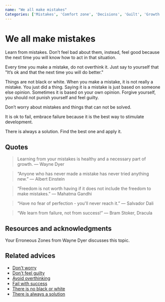 ```yaml
---
name: "We all make mistakes"
Categories: ['Mistakes', 'Comfort zone', 'Decisions', 'Guilt', 'Growth', 'Problems', 'Mental health']
---
```

# We all make mistakes
 
Learn from mistakes. Don’t feel bad about them, instead, feel good because the next time you will know how to act in that situation.
 
Every time you make a mistake, do not overthink it. Just say to yourself that "It’s ok and that the next time you will do better."
 
Things are not black or white. When you make a mistake, it is not really a mistake. You just did a thing. Saying it is a mistake is just based on someone else opinion. Sometimes it is based on your own opinion. Forgive yourself, you should not punish yourself and feel guilty.
 
Don’t worry about mistakes and things that can not be solved.
 
It is ok to fail, embrace failure because it is the best way to stimulate development.
 
There is always a solution. Find the best one and apply it.

## Quotes

> Learning from your mistakes is healthy and a necessary part of growth. ―  Wayne Dyer

> “Anyone who has never made a mistake has never tried anything new.” ― Albert Einstein

> “Freedom is not worth having if it does not include the freedom to make mistakes.” ― Mahatma Gandhi

> “Have no fear of perfection - you'll never reach it.” ― Salvador Dali

> “We learn from failure, not from success!” ― Bram Stoker, Dracula

## Resources and acknowledgments

Your Erroneous Zones from Wayne Dyer discusses this topic.

## Related advices

- [Don't worry](Don't%20worry/index.md)
- [Don't feel guilty](Don't%20feel%20guilty/index.md)
- [Avoid overthinking](Avoid%20overthinking/index.md)
- [Fail with success](Fail%20with%20success/index.md)
- [There is no black or white](There%20is%20no%20black%20or%20white/index.md)
- [There is always a solution](../docs/There%20is%20always%20a%20solution/index.md)
